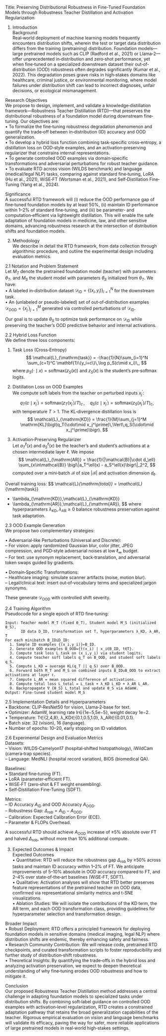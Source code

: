 Title:
Preserving Distributional Robustness in Fine-Tuned Foundation Models through Robustness Teacher Distillation and Activation Regularization

1. Introduction  
Background  
Real‐world deployment of machine learning models frequently encounters distribution shifts, wherein the test or target data distribution differs from the training (pretraining) distribution. Foundation models—large pretrained models such as CLIP (Radford et al., 2021) or Llama‐2—offer unprecedented in‐distribution and zero‐shot performance, yet when fine‐tuned on a specialized downstream dataset their out‐of‐distribution (OOD) robustness often degrades significantly (Kumar et al., 2022). This degradation poses grave risks in high‐stakes domains like healthcare, criminal justice, or environmental monitoring, where model failures under distribution shift can lead to incorrect diagnoses, unfair decisions, or ecological mismanagement.

Research Objectives  
We propose to design, implement, and validate a knowledge‐distillation framework—Robustness Teacher Distillation (RTD)—that preserves the distributional robustness of a foundation model during downstream fine‐tuning. Our objectives are:  
  • To formalize the fine‐tuning robustness degradation phenomenon and quantify the trade‐off between in‐distribution (ID) accuracy and OOD generalization.  
  • To develop a hybrid loss function combining task‐specific cross‐entropy, a distillation loss on OOD‐style examples, and an activation‐preserving regularizer that constrains internal representations.  
  • To generate controlled OOD examples via domain‐specific transformations and adversarial perturbations for robust teacher guidance.  
  • To evaluate RTD across vision (WILDS benchmark) and language (medical/legal NLP) tasks, comparing against standard fine‐tuning, LoRA (Hu et al., 2021), WiSE‐FT (Wortsman et al., 2021), and Self‐Distillation Fine‐Tuning (Yang et al., 2024).  

Significance  
A successful RTD framework will (i) reduce the OOD performance gap of fine‐tuned foundation models by at least 50%, (ii) maintain ID performance within 1–2% of standard fine‐tuning, and (iii) be parameter‐ and computation‐efficient via lightweight distillation. This will enable the safe adaptation of foundation models in medicine, law, and other sensitive domains, advancing robustness research at the intersection of distribution shifts and foundation models.

2. Methodology  
We describe in detail the RTD framework, from data collection through algorithmic procedure, and outline the experimental design including evaluation metrics.

2.1 Notation and Problem Statement  
Let $M_T$ denote the pretrained foundation model (teacher) with parameters $\theta_T$, and $M_S$ the student model with parameters $\theta_S$ initialized from $\theta_T$. We have:  
  • A labeled in‐distribution dataset $\mathcal{D}_{\mathrm{ID}} = \{(x_i,y_i)\}_{i=1}^N$ for the downstream task.  
  • An (unlabeled or pseudo‐labeled) set of out‐of‐distribution examples $\mathcal{D}_{\mathrm{OOD}} = \{x_j^\prime\}_{j=1}^M$ generated via controlled perturbations of $\mathcal{D}_{\mathrm{ID}}$.  

Our goal is to update $\theta_S$ to optimize task performance on $\mathcal{D}_{\mathrm{ID}}$ while preserving the teacher’s OOD predictive behavior and internal activations.

2.2 Hybrid Loss Function  
We define three loss components:

1. Task Loss (Cross‐Entropy)  
$$
\mathcal{L}_{\mathrm{task}}
= -\frac{1}{N}\sum_{i=1}^N \sum_{c=1}^C \mathbf{1}\{y_i=c\}\,\log p_S(c\mid x_i)\,,
$$
where $p_S(\cdot\mid x)=\mathrm{softmax}(z_S(x))$ and $z_S(x)$ is the student’s pre‐softmax logits.

2. Distillation Loss on OOD Examples  
We compute soft labels from the teacher on perturbed inputs $x_j^\prime$:
$$
q_T(c\mid x_j^\prime)
= \mathrm{softmax}\bigl(z_T(x_j^\prime)/T\bigr)_c\,,
\quad
q_S(c\mid x_j^\prime)
= \mathrm{softmax}\bigl(z_S(x_j^\prime)/T\bigr)_c,
$$
with temperature $T>1$. The KL‐divergence distillation loss is
$$
\mathcal{L}_{\mathrm{KD}}
= \frac{1}{M}\sum_{j=1}^M \mathrm{KL}\bigl(q_T(\cdot\mid x_j^\prime)\,\Vert\,q_S(\cdot\mid x_j^\prime)\bigr).
$$

3. Activation‐Preserving Regularizer  
Let $a_T^\ell(x)$ and $a_S^\ell(x)$ be the teacher’s and student’s activations at a chosen intermediate layer $\ell$. We impose
$$
\mathcal{L}_{\mathrm{AR}}
= \frac{1}{|\mathcal{B}|\cdot d_\ell}
\sum_{x\in\mathcal{B}} \bigl\|a_T^\ell(x) - a_S^\ell(x)\bigr\|_2^2,
$$
computed over a mini‐batch $\mathcal{B}$ of size $|\mathcal{B}|$ and activation dimension $d_\ell$.

Overall training loss:
$$
\mathcal{L}_{\mathrm{total}}
= \mathcal{L}_{\mathrm{task}}
+ \lambda_{\mathrm{KD}}\,\mathcal{L}_{\mathrm{KD}}
+ \lambda_{\mathrm{AR}}\,\mathcal{L}_{\mathrm{AR}},
$$
where hyperparameters $\lambda_{\mathrm{KD}},\lambda_{\mathrm{AR}}\ge0$ balance robustness preservation against task adaptation.

2.3 OOD Example Generation  
We propose two complementary strategies:

• Adversarial‐like Perturbations (Universal and Discrete):  
  – For vision: apply randomized Gaussian blur, color jitter, JPEG compression, and PGD‐style adversarial noises at low $\ell_\infty$ budget.  
  – For text: use synonym replacement, back‐translation, and adversarial token swaps guided by gradients.

• Domain‐Specific Transformations:  
  – Healthcare imaging: simulate scanner artifacts (noise, motion blur).  
  – Legal/clinical text: insert out‐of‐vocabulary terms and specialized jargon synonyms.

These generate $\mathcal{D}_{\mathrm{OOD}}$ with controlled shift severity.

2.4 Training Algorithm  
Pseudocode for a single epoch of RTD fine‐tuning:

```
Input: Teacher model M_T (fixed θ_T), Student model M_S (initialized θ_S), 
       ID data D_ID, transformation set T, hyperparameters λ_KD, λ_AR, T
For each minibatch B_ID⊆D_ID:
  1. Sample ID examples {(x_i,y_i)}←B_ID.
  2. Generate OOD examples B_OOD={t(x_i) | x_i∈B_ID, t∈T}.
  3. Compute task loss L_task on (x_i,y_i) via student logits.
  4. Compute teacher soft labels q_T on B_OOD, and student soft labels q_S.
  5. Compute L_KD = average KL(q_T || q_S) over B_OOD.
  6. Forward both M_T and M_S on combined inputs B_ID∪B_OOD to extract activations at layer ℓ.
  7. Compute L_AR = mean squared difference of activations.
  8. Compute total loss L_total = L_task + λ_KD L_KD + λ_AR L_AR.
  9. Backpropagate ∇_{θ_S} L_total and update θ_S via AdamW.
Output: Fine‐tuned student model M_S
```

2.5 Implementation Details and Hyperparameters  
• Backbone: CLIP‐ResNet50 for vision, Llama‐2‐base for text.  
• Optimizer: AdamW, learning rate lr∈{1e−5,5e−5}, weight decay 1e−2.  
• Temperature: T∈{2,4,8}, λ_KD∈{0.1,0.5,1.0}, λ_AR∈{0.01,0.1}.  
• Batch size: 32 (vision), 16 (language).  
• Number of epochs: 10–20, early stopping on ID validation.  

2.6 Experimental Design and Evaluation Metrics  
Datasets:  
  – Vision: WILDS‐Camelyon17 (hospital‐shifted histopathology), iWildCam (camera‐trap species).  
  – Language: MedNLI (hospital record variation), BIOS (biomedical QA).  

Baselines:  
  • Standard fine‐tuning (FT).  
  • LoRA (parameter‐efficient FT).  
  • WiSE‐FT (zero‐shot & FT weight ensembling).  
  • Self‐Distillation Fine‐Tuning (SDFT).  

Metrics:  
  – ID Accuracy $A_{\mathrm{ID}}$ and OOD Accuracy $A_{\mathrm{OOD}}$.  
  – Robustness Gap: $\Delta_{\mathrm{rob}}=A_{\mathrm{ID}}-A_{\mathrm{OOD}}$.  
  – Calibration: Expected Calibration Error (ECE).  
  – Parameter & FLOPs Overhead.  

A successful RTD should achieve $A_{\mathrm{OOD}}$ increase of ≥5% absolute over FT and halved $\Delta_{\mathrm{rob}}$, without more than 10% additional compute.

3. Expected Outcomes & Impact  
Expected Outcomes  
  • Quantitative: RTD will reduce the robustness gap $\Delta_{\mathrm{rob}}$ by ≥50% across tasks and maintain ID accuracy within 1–2% of FT. We anticipate improvements of 5–10% absolute in OOD accuracy compared to FT, and 2–4% over state‐of‐the‐art baselines (WiSE‐FT, SDFT).  
  • Qualitative: Activation analyses will show that RTD better preserves feature representations of the pretrained teacher on OOD data, confirmed via representational similarity metrics and t-SNE visualizations.  
  • Ablation Studies: We will isolate the contributions of the KD term, the AR term, and each OOD transformation class, providing guidelines for hyperparameter selection and transformation design.

Broader Impact  
  • Robust Deployment: RTD offers a principled framework for deploying foundation models in sensitive domains (medical imaging, legal NLP) where distribution shifts are endemic, thereby enhancing safety and fairness.  
  • Research Community Contribution: We will release code, pretrained RTD checkpoints, and curated transformation scripts to foster reproducibility and further study of distribution‐shift robustness.  
  • Theoretical Insights: By quantifying the trade‐offs in the hybrid loss and analyzing activation preservation, we expect to deepen theoretical understanding of why fine‐tuning erodes OOD robustness and how to mitigate it.

Conclusion  
Our proposed Robustness Teacher Distillation method addresses a central challenge in adapting foundation models to specialized tasks under distribution shifts. By combining soft‐label guidance on controlled OOD examples with activation‐level regularization, RTD creates a constrained adaptation pathway that retains the broad generalization capabilities of the teacher. Rigorous empirical evaluation on vision and language benchmarks will validate its efficacy, paving the way for safer, more reliable applications of large pretrained models in real‐world high‐stakes settings.